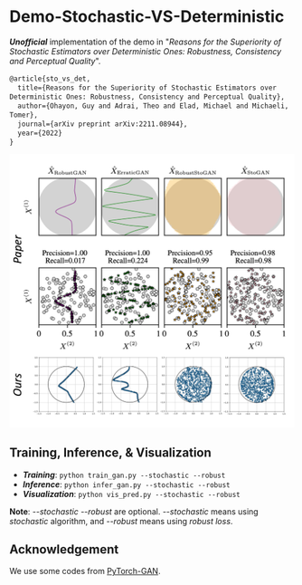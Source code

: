 # Demo-Stochastic-VS-Deterministic
***Unofficial*** implementation of the demo in "_Reasons for the Superiority of Stochastic Estimators over Deterministic Ones: Robustness, Consistency and Perceptual Quality_".

```
@article{sto_vs_det,
  title={Reasons for the Superiority of Stochastic Estimators over Deterministic Ones: Robustness, Consistency and Perceptual Quality},
  author={Ohayon, Guy and Adrai, Theo and Elad, Michael and Michaeli, Tomer},
  journal={arXiv preprint arXiv:2211.08944},
  year={2022}
}
```

![Image text](docs/main.jpg)

## Training, Inference, & Visualization

- ***Training***: `python train_gan.py --stochastic --robust`
- ***Inference***: `python infer_gan.py --stochastic --robust`
- ***Visualization***: `python vis_pred.py --stochastic --robust`

**Note**: _--stochastic --robust_ are optional. _--stochastic_ means using _stochastic_ algorithm, and _--robust_ means using *robust loss*. 

## Acknowledgement

We use some codes from [PyTorch-GAN](https://github.com/eriklindernoren/PyTorch-GAN). 
